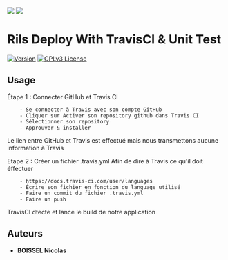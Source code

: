 <img src="https://ecole-alternance.cesi.fr/wp-content/themes/cesi/static/logo/ecole-alternance.svg">
<img src="https://secrethub.io/img/travis-ci.svg">

# Rils Deploy With TravisCI & Unit Test
[![Version](https://badge.fury.io/gh/tterb%2FHyde.svg)]()
[![GPLv3 License](https://travis-ci.com/BoisselNicolas/Rils-deploy.svg?token=4kAo6qsZ5hqAksyhZUQD&branch=main)]()


## Usage

Étape 1 : Connecter GitHub et Travis CI

        - Se connecter à Travis avec son compte GitHub
        - Cliquer sur Activer son repository github dans Travis CI
        - Sélectionner son repository
        - Approuver & installer

Le lien entre GitHub et Travis est effectué mais nous transmettons aucune information à Travis

Etape 2 : Créer un fichier .travis.yml Afin de dire à Travis ce qu'il doit éffectuer 

        - https://docs.travis-ci.com/user/languages 
        - Écrire son fichier en fonction du language utilisé
        - Faire un commit du fichier .travis.yml
        - Faire un push 

TravisCI dtecte et lance le build de notre application

## Auteurs

* **BOISSEL Nicolas** 



